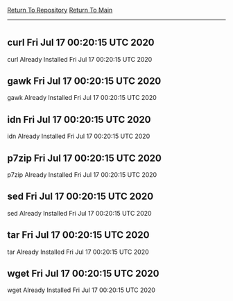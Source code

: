 [Return To Repository](https://github.com/deathbybandaid/piholeparser/)
[Return To Main](https://github.com/deathbybandaid/piholeparser/blob/master/RecentRunLogs/Mainlog.md)
____________________________________
# 
## curl Fri Jul 17 00:20:15 UTC 2020
curl Already Installed Fri Jul 17 00:20:15 UTC 2020
## gawk Fri Jul 17 00:20:15 UTC 2020
gawk Already Installed Fri Jul 17 00:20:15 UTC 2020
## idn Fri Jul 17 00:20:15 UTC 2020
idn Already Installed Fri Jul 17 00:20:15 UTC 2020
## p7zip Fri Jul 17 00:20:15 UTC 2020
p7zip Already Installed Fri Jul 17 00:20:15 UTC 2020
## sed Fri Jul 17 00:20:15 UTC 2020
sed Already Installed Fri Jul 17 00:20:15 UTC 2020
## tar Fri Jul 17 00:20:15 UTC 2020
tar Already Installed Fri Jul 17 00:20:15 UTC 2020
## wget Fri Jul 17 00:20:15 UTC 2020
wget Already Installed Fri Jul 17 00:20:15 UTC 2020
